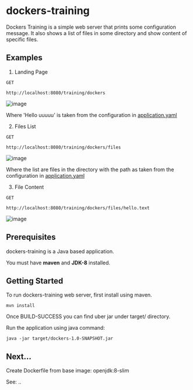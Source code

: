 # dockers-training

Dockers Training is a simple web server that prints some configuration message.
It also shows a list of files in some directory and show content of specific files. 

## Examples

1. Landing Page
```
GET

http://localhost:8080/training/dockers

```

![image](https://user-images.githubusercontent.com/14746328/121020650-3bb43b80-c7a9-11eb-9c2d-30d4274ca92b.png)

Where 'Hello uuuuu' is taken from the configuration in [application.yaml](src/main/resources/application.yaml)

2. Files List
```
GET

http://localhost:8080/training/dockers/files

```

![image](https://user-images.githubusercontent.com/14746328/121021315-ef1d3000-c7a9-11eb-93bd-12a4b79ac036.png)

Where the list are files in the directory with the path as taken from the configuration in [application.yaml](src/main/resources/application.yaml)

3. File Content
```
GET

http://localhost:8080/training/dockers/files/hello.text

```

![image](https://user-images.githubusercontent.com/14746328/121021722-56d37b00-c7aa-11eb-868e-0dd5a835a17f.png)
## Prerequisites

dockers-training is a Java based application.  

You must have **maven** and **JDK-8** installed.


## Getting Started

To run dockers-training web server, first install using maven.

```
mvn install
```

Once BUILD-SUCCESS you can find uber jar under target/ directory.

Run the application using java command:

```
java -jar target/dockers-1.0-SNAPSHOT.jar 
```

## Next...
Create Dockerfile from base image: openjdk:8-slim

See: ..


